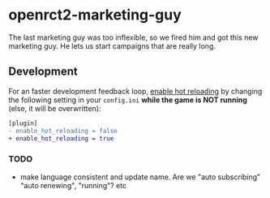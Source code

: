 # openrct2-marketing-guy

The last marketing guy was too inflexible, so we fired him and got this new marketing guy. He lets
us start campaigns that are really long.

## Development

For an faster development feedback loop,
[enable hot reloading](https://github.com/OpenRCT2/OpenRCT2/blob/develop/distribution/scripting.md#writing-scripts)
by changing the following setting in your `config.ini` **while the game is NOT running** (else, it
will be overwritten):

```diff
[plugin]
- enable_hot_reloading = false
+ enable_hot_reloading = true
```

### TODO

- make language consistent and update name. Are we "auto subscribing" "auto renewing", "running"?
  etc

